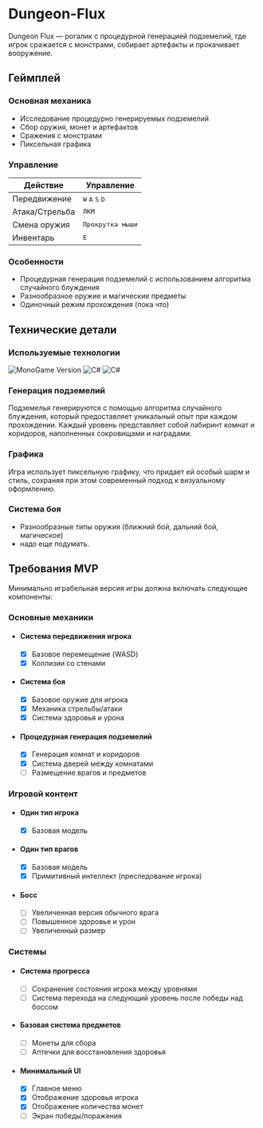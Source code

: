 # Dungeon-Flux
Dungeon Flux — рогалик с процедурной генерацией подземелий, где игрок сражается с монстрами, собирает артефакты и прокачивает вооружение. 
<!-- Игра основана на Soul Knight -->


## Геймплей

### Основная механика
- Исследование процедурно генерируемых подземелий
- Сбор оружия, монет и артефактов
- Сражения с монстрами
- Пиксельная графика

### Управление

| Действие | Управление |
|----------|------------|
| Передвижение | <kbd>W</kbd> <kbd>A</kbd> <kbd>S</kbd> <kbd>D</kbd> |
| Атака/Стрельба | <kbd>ЛКМ</kbd> |
| Смена оружия | <kbd>Прокрутка мыши</kbd> |
| Инвентарь | <kbd>E</kbd> |

### Особенности
- Процедурная генерация подземелий с использованием алгоритма случайного блуждения
- Разнообразное оружие и магические предметы
- Одиночный режим прохождения (пока что)


## Технические детали

### Используемые технологии
<img src="https://img.shields.io/badge/MonoGame-5.0.0-orange?logo=monogame" alt="MonoGame Version">
<img src="https://img.shields.io/badge/C%23-239120?logo=c-sharp&logoColor=white" alt="C#">
<img src="https://img.shields.io/badge/-.NET%208.0-blueviolet?logo=dotnet" alt="C#">

### Генерация подземелий
Подземелья генерируются с помощью алгоритма случайного блуждения, который предоставляет уникальный опыт при каждом прохождении. Каждый уровень представляет собой лабиринт комнат и коридоров, наполненных сокровищами и наградами.

### Графика
Игра использует пиксельную графику, что придает ей особый шарм и стиль, сохраняя при этом современный подход к визуальному оформлению.

### Система боя
- Разнообразные типы оружия (ближний бой, дальний бой, магическое)
- надо еще подумать.

## Требования MVP
Минимально играбельная версия игры должна включать следующие компоненты:

### Основные механики
- #### Система передвижения игрока
  - [x] Базовое перемещение (WASD)
  - [x] Коллизии со стенами
- #### Система боя
  - [x] Базовое оружие для игрока
  - [x] Механика стрельбы/атаки
  - [x] Система здоровья и урона
- #### Процедурная генерация подземелий
  - [x] Генерация комнат и коридоров
  - [x] Система дверей между комнатами
  - [ ] Размещение врагов и предметов

### Игровой контент
- #### Один тип игрока
  - [x] Базовая модель
- #### Один тип врагов
  - [x] Базовая модель
  - [x] Примитивный интеллект (преследование игрока)
- #### Босс
  - [ ] Увеличенная версия обычного врага
  - [ ] Повышенное здоровье и урон
  - [ ] Увеличенный размер

### Системы
- #### Система прогресса
  - [ ] Сохранение состояния игрока между уровнями
  - [ ] Система перехода на следующий уровень после победы над боссом
- #### Базовая система предметов
  - [ ] Монеты для сбора
  - [ ] Аптечки для восстановления здоровья
- #### Минимальный UI
  - [x] Главное меню
  - [x] Отображение здоровья игрока
  - [x] Отображение количества монет
  - [ ] Экран победы/поражения